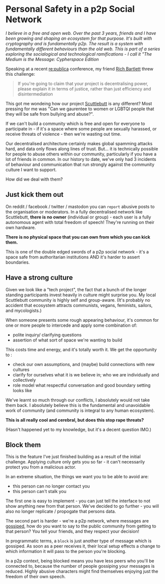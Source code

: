 # Personal Safety in a p2p Social Network

_I believe in a free and open web.
Over the past 3 years, friends and I have been growing and shaping an ecosystem for that purpose.
It's built with cryptography and is fundamentally p2p.
The result is a system with fundamentally different behaviours than the old web.
This is part of a series exploring the socialogical and technological ramifications - I call it "The Medium is the Message: Cypherspace Edition_

Speaking at a recent [re:publica](https://re-publica.com/) conference, my friend [Rich Bartlett](http://www.richdecibels.com/) threw this challenge:

> If you're going to claim that your project is decentralising power, please explain it in terms of justice, rather than just efficiency and disintermediation

This got me wondeing how our project [Scuttlebutt](https://www.scuttlebutt.nz) is any different?
Most pressing for me was "Can we gaurentee to women or LGBTQI people that they will be safe from bullying and abuse?".

If we can't build a community which is free and open for everyone to participate in - if it's a space where some people are sexually harassed, or receive threats of violence - then we're wasting out time.


Our decentralised architecture certainly makes global spamming attacks hard, and data only flows along lines of trust.
But... it is technically possible for people to abuse others within our community, particularly if you have a lot of friends in common.
In our history to date, we've only had 3 incidents of behaviour and communication that run strongly against the community culture I want to support.

How did we deal with them?


## Just kick them out

On reddit / facebook / twitter / mastodon you can `report` abusive posts to the organisation or moderators.
In a fully decentralised network like Scuttlebutt, **there is no owner** (individual or group) - each user is a fully autonomous agent with total freedom of speech!
They're running on their own hardware.

**There is no physical space that you can own from which you can kick them.**

This is one of the double edged swords of a p2p social network - it's a space safe from authoritarian institutions AND it's harder to assert boundaries.
 

## Have a strong culture

Given we look like a "tech project", the fact that a bunch of the longer standing participants invest heavily in culture might surprise you.
My local Scuttlebutt community is highly self and group-aware.
(It's probably no accident that ecosystem attracts communists, vegans, feminists, sailors, and mycologists.)


When someone presents some rough appearing behaviour, it's common for one or more people to intercede and apply some combination of:
- polite inquiry/ clarifying questions
- assertion of what sort of space we're wanting to build

This costs time and energy, and it's totally worth it.
We get the opportunity to :
- check our own assumptions, and (maybe) build connections with new cultures
- clarify for ourselves what it is we believe in; who we are individually and collectively
- role model what respectful conversation and good boundary setting looks like

We've learnt so much through our conflicts, I absolutely would not take them back.
I absolutely believe this is the fundamental and unavoidable work of community (and community is integral to any human ecosystem).

**This is all really cool and cerebral, but does this stop rape threats?**

(Hasn't happened yet to my knowledge, but it's a decent question IMO.) 


## Block them

This is the feature I've just finished building as a result of the initial challenge.
Applying culture only gets you so far - it can't necessarily protect you from a malicious actor.

In an extreme situation, the things we want you to be able to avoid are:
- this person can no longer contact you
- this person can't stalk you

The first one is easy to implement - you can just tell the interface to not show anything new from that person.
We've decided to go further - you will also no longer replicate / propogate that persons data.

The second part is harder - we're a p2p network, where messages are [gossiped](https://medium.com/enspiral-tales/gossiping-securely-is-the-new-email-6d706d4cd435), how do you want to say to the public community from getting to that person?
You tell your friends, and they respect your decision!

In programmatic terms, a `block` is just another type of message which is gossiped.
As soon as a peer receives it, their local setup effects a change to which information it will pass to the person you're blocking.

In a p2p context, being blocked means you have less peers who you'll be connected to, because the number of people gossiping your messages is reduced.
Highly abusive characters might find themselves enjoying just the freedom of their own speech.


